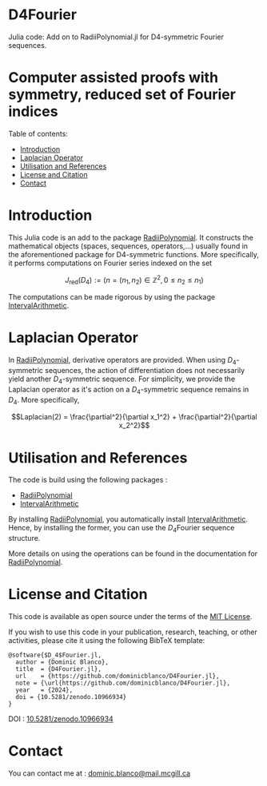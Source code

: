 # D4Fourier
Julia code: Add on to RadiiPolynomial.jl for D4-symmetric Fourier sequences.
# Computer assisted proofs with symmetry, reduced set of Fourier indices



Table of contents:


* [Introduction](#introduction)
* [Laplacian Operator](#laplacian)
* [Utilisation and References](#utilisation-and-references)
* [License and Citation](#license-and-citation)
* [Contact](#contact)



# Introduction

This Julia code is an add to the package [RadiiPolynomial](https://github.com/OlivierHnt/RadiiPolynomial.jl). It constructs the mathematical objects (spaces, sequences, operators,...) usually found in the aforementioned package for D4-symmetric functions. More specifically, it performs computations on Fourier series indexed on the set 

$$J_{\mathrm{red}}(D_4) := \left(n=(n_1,n_2) \in \mathbb{Z}^2, 0 \leq n_2 \leq n_1 \right)$$

The computations can be made rigorous by using the package [IntervalArithmetic](https://github.com/JuliaIntervals/IntervalArithmetic.jl).


# Laplacian Operator

In [RadiiPolynomial](https://github.com/OlivierHnt/RadiiPolynomial.jl), derivative operators are provided. When using $D_4$-symmetric sequences, the action of differentiation does not necessarily yield another $D_4$-symmetric sequence. For simplicity, we provide the Laplacian operator as it's action on a $D_4$-symmetric sequence remains in $D_4$. More specifically,

$$Laplacian(2) = \frac{\partial^2}{\partial x_1^2} + \frac{\partial^2}{\partial x_2^2}$$
 
 # Utilisation and References
 
 The code is build using the following packages :
 - [RadiiPolynomial](https://github.com/OlivierHnt/RadiiPolynomial.jl) 
 - [IntervalArithmetic](https://github.com/JuliaIntervals/IntervalArithmetic.jl)
 
 By installing [RadiiPolynomial](https://github.com/OlivierHnt/RadiiPolynomial.jl), you automatically install [IntervalArithmetic](https://github.com/JuliaIntervals/IntervalArithmetic.jl). Hence, by installing the former, you can use the $D_4$Fourier sequence structure.

 More details on using the operations can be found in the documentation for [RadiiPolynomial](https://github.com/OlivierHnt/RadiiPolynomial.jl).
 
 # License and Citation
 
  This code is available as open source under the terms of the [MIT License](http://opensource.org/licenses/MIT).
  
If you wish to use this code in your publication, research, teaching, or other activities, please cite it using the following BibTeX template:

```
@software{$D_4$Fourier.jl,
  author = {Dominic Blanco},
  title  = {D4Fourier.jl},
  url    = {https://github.com/dominicblanco/D4Fourier.jl},
  note = {\url{https://github.com/dominicblanco/D4Fourier.jl},
  year   = {2024},
  doi = {10.5281/zenodo.10966934}
}
```
DOI : [10.5281/zenodo.10966934](https://zenodo.org/records/10966934) 


# Contact

You can contact me at :
dominic.blanco@mail.mcgill.ca
